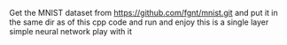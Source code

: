Get the MNIST dataset from
https://github.com/fgnt/mnist.git 
and put it in the same dir as of this cpp code and run and enjoy this is a single layer simple neural network play with it
